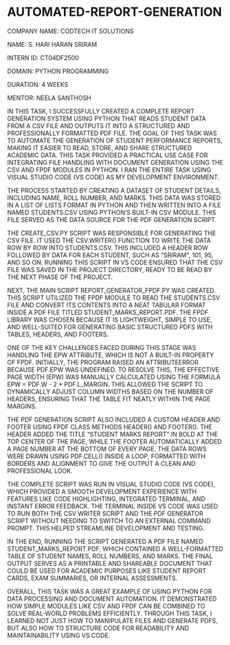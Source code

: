 # AUTOMATED-REPORT-GENERATION

COMPANY NAME: CODTECH IT SOLUTIONS

NAME: S. HARI HARAN SRIRAM

INTERN ID: CT04DF2500

DOMAIN: PYTHON PROGRAMMING

DURATION: 4 WEEKS

MENTOR: NEELA SANTHOSH

IN THIS TASK, I SUCCESSFULLY CREATED A COMPLETE REPORT GENERATION SYSTEM USING PYTHON THAT READS STUDENT DATA FROM A CSV FILE AND OUTPUTS IT INTO A STRUCTURED AND PROFESSIONALLY FORMATTED PDF FILE. THE GOAL OF THIS TASK WAS TO AUTOMATE THE GENERATION OF STUDENT PERFORMANCE REPORTS, MAKING IT EASIER TO READ, STORE, AND SHARE STRUCTURED ACADEMIC DATA. THIS TASK PROVIDED A PRACTICAL USE CASE FOR INTEGRATING FILE HANDLING WITH DOCUMENT GENERATION USING THE CSV AND FPDF MODULES IN PYTHON. I RAN THE ENTIRE TASK USING VISUAL STUDIO CODE (VS CODE) AS MY DEVELOPMENT ENVIRONMENT.

THE PROCESS STARTED BY CREATING A DATASET OF STUDENT DETAILS, INCLUDING NAME, ROLL NUMBER, AND MARKS. THIS DATA WAS STORED IN A LIST OF LISTS FORMAT IN PYTHON AND THEN WRITTEN INTO A FILE NAMED STUDENTS.CSV USING PYTHON’S BUILT-IN CSV MODULE. THIS FILE SERVED AS THE DATA SOURCE FOR THE PDF GENERATION SCRIPT.

THE CREATE_CSV.PY SCRIPT WAS RESPONSIBLE FOR GENERATING THE CSV FILE. IT USED THE CSV.WRITER() FUNCTION TO WRITE THE DATA ROW BY ROW INTO STUDENTS.CSV. THIS INCLUDED A HEADER ROW FOLLOWED BY DATA FOR EACH STUDENT, SUCH AS "SRIRAM", 101, 95, AND SO ON. RUNNING THIS SCRIPT IN VS CODE ENSURED THAT THE CSV FILE WAS SAVED IN THE PROJECT DIRECTORY, READY TO BE READ BY THE NEXT PHASE OF THE PROJECT.

NEXT, THE MAIN SCRIPT REPORT_GENERATOR_FPDF.PY WAS CREATED. THIS SCRIPT UTILIZED THE FPDF MODULE TO READ THE STUDENTS.CSV FILE AND CONVERT ITS CONTENTS INTO A NEAT TABULAR FORMAT INSIDE A PDF FILE TITLED STUDENT_MARKS_REPORT.PDF. THE FPDF LIBRARY WAS CHOSEN BECAUSE IT IS LIGHTWEIGHT, SIMPLE TO USE, AND WELL-SUITED FOR GENERATING BASIC STRUCTURED PDFS WITH TABLES, HEADERS, AND FOOTERS.

ONE OF THE KEY CHALLENGES FACED DURING THIS STAGE WAS HANDLING THE EPW ATTRIBUTE, WHICH IS NOT A BUILT-IN PROPERTY OF FPDF. INITIALLY, THE PROGRAM RAISED AN ATTRIBUTEERROR BECAUSE PDF.EPW WAS UNDEFINED. TO RESOLVE THIS, THE EFFECTIVE PAGE WIDTH (EPW) WAS MANUALLY CALCULATED USING THE FORMULA EPW = PDF.W - 2 * PDF.L_MARGIN. THIS ALLOWED THE SCRIPT TO DYNAMICALLY ADJUST COLUMN WIDTHS BASED ON THE NUMBER OF HEADERS, ENSURING THAT THE TABLE FIT NEATLY WITHIN THE PAGE MARGINS.

THE PDF GENERATION SCRIPT ALSO INCLUDED A CUSTOM HEADER AND FOOTER USING FPDF CLASS METHODS HEADER() AND FOOTER(). THE HEADER ADDED THE TITLE “STUDENT MARKS REPORT” IN BOLD AT THE TOP CENTER OF THE PAGE, WHILE THE FOOTER AUTOMATICALLY ADDED A PAGE NUMBER AT THE BOTTOM OF EVERY PAGE. THE DATA ROWS WERE DRAWN USING PDF.CELL() INSIDE A LOOP, FORMATTED WITH BORDERS AND ALIGNMENT TO GIVE THE OUTPUT A CLEAN AND PROFESSIONAL LOOK.

THE COMPLETE SCRIPT WAS RUN IN VISUAL STUDIO CODE (VS CODE), WHICH PROVIDED A SMOOTH DEVELOPMENT EXPERIENCE WITH FEATURES LIKE CODE HIGHLIGHTING, INTEGRATED TERMINAL, AND INSTANT ERROR FEEDBACK. THE TERMINAL INSIDE VS CODE WAS USED TO RUN BOTH THE CSV WRITER SCRIPT AND THE PDF GENERATOR SCRIPT WITHOUT NEEDING TO SWITCH TO AN EXTERNAL COMMAND PROMPT. THIS HELPED STREAMLINE DEVELOPMENT AND TESTING.

IN THE END, RUNNING THE SCRIPT GENERATED A PDF FILE NAMED STUDENT_MARKS_REPORT.PDF, WHICH CONTAINED A WELL-FORMATTED TABLE OF STUDENT NAMES, ROLL NUMBERS, AND MARKS. THE FINAL OUTPUT SERVES AS A PRINTABLE AND SHAREABLE DOCUMENT THAT COULD BE USED FOR ACADEMIC PURPOSES LIKE STUDENT REPORT CARDS, EXAM SUMMARIES, OR INTERNAL ASSESSMENTS.

OVERALL, THIS TASK WAS A GREAT EXAMPLE OF USING PYTHON FOR DATA PROCESSING AND DOCUMENT AUTOMATION. IT DEMONSTRATED HOW SIMPLE MODULES LIKE CSV AND FPDF CAN BE COMBINED TO SOLVE REAL-WORLD PROBLEMS EFFICIENTLY. THROUGH THIS TASK, I LEARNED NOT JUST HOW TO MANIPULATE FILES AND GENERATE PDFS, BUT ALSO HOW TO STRUCTURE CODE FOR READABILITY AND MAINTAINABILITY USING VS CODE.


